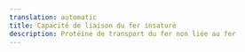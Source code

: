 ```yaml
---
translation: automatic
title: Capacité de liaison du fer insaturé
description: Protéine de transport du fer non liée au fer
---
```

